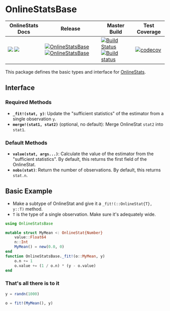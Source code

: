 # OnlineStatsBase


| OnlineStats Docs | Release | Master Build | Test Coverage |
|------------------|---------|--------------|---------------|
| [![](https://img.shields.io/badge/docs-stable-blue.svg)](https://joshday.github.io/OnlineStats.jl/stable) [![](https://img.shields.io/badge/docs-latest-blue.svg)](https://joshday.github.io/OnlineStats.jl/latest) | [![OnlineStatsBase](https://pkg.julialang.org/badges/OnlineStatsBase_0.6.svg)](https://pkg.julialang.org/detail/OnlineStatsBase) [![OnlineStatsBase](https://pkg.julialang.org/badges/OnlineStatsBase_0.7.svg)](https://pkg.julialang.org/detail/OnlineStatsBase) | [![Build Status](https://travis-ci.org/joshday/OnlineStatsBase.jl.svg?branch=master)](https://travis-ci.org/joshday/OnlineStatsBase.jl) [![Build status](https://ci.appveyor.com/api/projects/status/99i0vq2crpwgqonp/branch/master?svg=true)](https://ci.appveyor.com/project/joshday/onlinestatsbase-jl/branch/master) | [![codecov](https://codecov.io/gh/joshday/OnlineStatsBase.jl/branch/master/graph/badge.svg)](https://codecov.io/gh/joshday/OnlineStatsBase.jl) |


This package defines the basic types and interface for [OnlineStats](https://github.com/joshday/OnlineStats.jl).  

## Interface

### Required Methods
- **`_fit!(stat, y)`**: Update the "sufficient statistics" of the estimator from a single observation `y`.
- **`merge!(stat1, stat2)`** (optional, no default): Merge OnlineStat `stat2` into `stat1`.

### Default Methods
- **`value(stat, args...)`**:  Calculate the value of the estimator from the "sufficient statistics".  By default, this returns the first field of the OnlineStat.
- **`nobs(stat)`**: Return the number of observations.  By default, this returns `stat.n`.



## Basic Example

- Make a subtype of OnlineStat and give it a `_fit!(::OnlineStat{T}, y::T)` method.
- `T` is the type of a single observation.  Make sure it's adequately wide.

```julia
using OnlineStatsBase

mutable struct MyMean <: OnlineStat{Number}
    value::Float64
    n::Int
    MyMean() = new(0.0, 0)
end
function OnlineStatsBase._fit!(o::MyMean, y) 
    o.n += 1
    o.value += (1 / o.n) * (y - o.value)
end
```

### That's all there is to it

```julia
y = randn(1000)

o = fit!(MyMean(), y)
```
